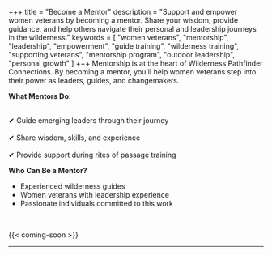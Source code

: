 +++
title = "Become a Mentor"
description = "Support and empower women veterans by becoming a mentor. Share your wisdom, provide guidance, and help others navigate their personal and leadership journeys in the wilderness."
keywords = [
  "women veterans",
  "mentorship",
  "leadership",
  "empowerment",
  "guide training",
  "wilderness training",
  "supporting veterans",
  "mentorship program",
  "outdoor leadership",
  "personal growth"
]
+++
Mentorship is at the heart of Wilderness Pathfinder Connections. By becoming a mentor, you’ll help women veterans step into their power as leaders, guides, and changemakers.

**What Mentors Do:**<br>

  <br>✔ Guide emerging leaders through their journey<br>
  <br>✔ Share wisdom, skills, and experience<br>
  <br>✔ Provide support during rites of passage training<br>

**Who Can Be a Mentor?**

* Experienced wilderness guides
* Women veterans with leadership experience
* Passionate individuals committed to this work

&nbsp;

{{< coming-soon >}}

---

&nbsp;